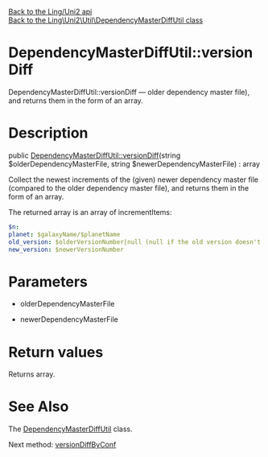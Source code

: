 [Back to the Ling/Uni2 api](https://github.com/lingtalfi/Uni2/blob/master/doc/api/Ling/Uni2.md)<br>
[Back to the Ling\Uni2\Util\DependencyMasterDiffUtil class](https://github.com/lingtalfi/Uni2/blob/master/doc/api/Ling/Uni2/Util/DependencyMasterDiffUtil.md)


DependencyMasterDiffUtil::versionDiff
================



DependencyMasterDiffUtil::versionDiff — older dependency master file), and returns them in the form of an array.




Description
================


public [DependencyMasterDiffUtil::versionDiff](https://github.com/lingtalfi/Uni2/blob/master/doc/api/Ling/Uni2/Util/DependencyMasterDiffUtil/versionDiff.md)(string $olderDependencyMasterFile, string $newerDependencyMasterFile) : array




Collect the newest increments of the (given) newer dependency master file (compared to the
older dependency master file), and returns them in the form of an array.


The returned array is an array of incrementItems:


```yaml
$n:
planet: $galaxyName/$planetName
old_version: $olderVersionNumber|null (null if the old version doesn't exist: it's a new planet)
new_version: $newerVersionNumber
```




Parameters
================


- olderDependencyMasterFile

    

- newerDependencyMasterFile

    


Return values
================

Returns array.








See Also
================

The [DependencyMasterDiffUtil](https://github.com/lingtalfi/Uni2/blob/master/doc/api/Ling/Uni2/Util/DependencyMasterDiffUtil.md) class.

Next method: [versionDiffByConf](https://github.com/lingtalfi/Uni2/blob/master/doc/api/Ling/Uni2/Util/DependencyMasterDiffUtil/versionDiffByConf.md)<br>

